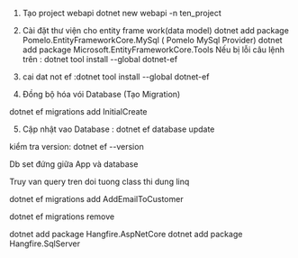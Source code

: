 1. Tạo project webapi
dotnet new webapi -n ten_project

2. Cài đặt thư viện cho entity frame work(data model)
dotnet add package Pomelo.EntityFrameworkCore.MySql ( Pomelo MySql Provider)
 dotnet add package Microsoft.EntityFrameworkCore.Tools
Nếu bị lỗi câu lệnh trên : dotnet tool install --global dotnet-ef


3. cai dat not ef :dotnet tool install --global dotnet-ef


4. Đồng bộ hóa vói Database (Tạo Migration)

dotnet ef migrations add InitialCreate

5. Cập nhật vao Database :
dotnet ef database update

kiểm tra version: dotnet ef --version

Db set đứng giữa App và database

Truy van query tren doi tuong class thi dung linq


dotnet ef migrations add AddEmailToCustomer


dotnet ef migrations remove


dotnet add package Hangfire.AspNetCore
dotnet add package Hangfire.SqlServer
